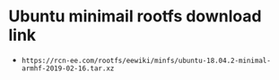 # Ubuntu minimail rootfs download link
- `https://rcn-ee.com/rootfs/eewiki/minfs/ubuntu-18.04.2-minimal-armhf-2019-02-16.tar.xz`
